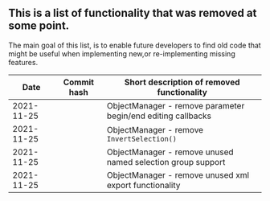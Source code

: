 ## This is a list of functionality that was removed at some point.

The main goal of this list, is to enable future developers to find old code that might be useful when implementing new,or re-implementing missing features.

|Date  | Commit hash | Short description of removed functionality|
|--|--|--|
| 2021-11-25 |  | ObjectManager - remove parameter begin/end editing callbacks|
| 2021-11-25 |  | ObjectManager - remove `InvertSelection()`|
| 2021-11-25 |  | ObjectManager - remove unused named selection group support|
| 2021-11-25 |  | ObjectManager - remove unused xml export functionality|
